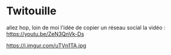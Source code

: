 # Twitouille
 allez hop, loin de moi l'idée de copier un réseau social
la vidéo : https://youtu.be/ZeN3QnVk-Ds

https://i.imgur.com/uTVn1TA.jpg
